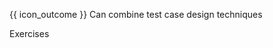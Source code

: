 <span id="prereqs"></span>

<span id="outcomes">{{ icon_outcome }} Can combine test case design techniques</span>

<span id="title">Exercises</span>

<div id="body">
</div>

<div id="extras">
<include src="exercisesPanel.md" boilerplate/>
</div>
